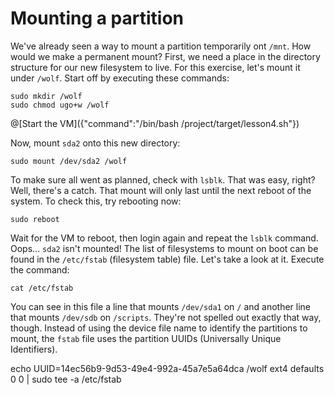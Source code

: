 # Mounting a partition
We've already seen a way to mount a partition temporarily ont `/mnt`. How would we make a permanent mount? First, we need a place in the directory structure for our new filesystem to live. For this exercise, let's mount it under `/wolf`. Start off by executing these commands:

```
sudo mkdir /wolf
sudo chmod ugo+w /wolf
```

@[Start the VM]({"command":"/bin/bash /project/target/lesson4.sh"})

Now, mount `sda2` onto this new directory:

```
sudo mount /dev/sda2 /wolf
```

To make sure all went as planned, check with `lsblk`. That was easy, right? Well, there's a catch. That mount will only last until the next reboot of the system. To check this, try rebooting now:

```
sudo reboot
```

Wait for the VM to reboot, then login again and repeat the `lsblk` command. Oops... `sda2` isn't mounted! The list of filesystems to mount on boot can be found in the `/etc/fstab` (filesystem table) file. Let's take a look at it. Execute the command:

```
cat /etc/fstab
```

You can see in this file a line that mounts `/dev/sda1` on `/` and another line that mounts `/dev/sdb` on `/scripts`. They're not spelled out exactly that way, though. Instead of using the device file name to identify the partitions to mount, the `fstab` file uses the partition UUIDs (Universally Unique Identifiers). 

echo UUID=14ec56b9-9d53-49e4-992a-45a7e5a64dca /wolf ext4 defaults 0 0 | sudo tee -a /etc/fstab
